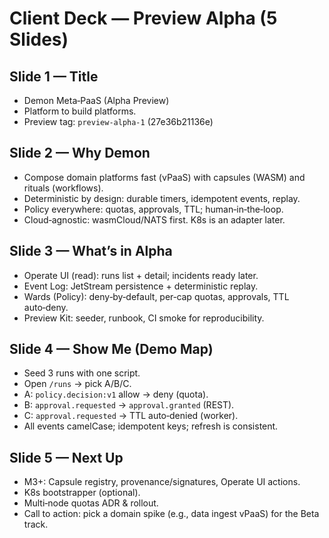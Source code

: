 # Client Deck — Preview Alpha (5 Slides)

## Slide 1 — Title
- Demon Meta‑PaaS (Alpha Preview)
- Platform to build platforms.
- Preview tag: `preview-alpha-1` (27e36b21136e)

## Slide 2 — Why Demon
- Compose domain platforms fast (vPaaS) with capsules (WASM) and rituals (workflows).
- Deterministic by design: durable timers, idempotent events, replay.
- Policy everywhere: quotas, approvals, TTL; human‑in‑the‑loop.
- Cloud‑agnostic: wasmCloud/NATS first. K8s is an adapter later.

## Slide 3 — What’s in Alpha
- Operate UI (read): runs list + detail; incidents ready later.
- Event Log: JetStream persistence + deterministic replay.
- Wards (Policy): deny‑by‑default, per‑cap quotas, approvals, TTL auto‑deny.
- Preview Kit: seeder, runbook, CI smoke for reproducibility.

## Slide 4 — Show Me (Demo Map)
- Seed 3 runs with one script.
- Open `/runs` → pick A/B/C.
- A: `policy.decision:v1` allow → deny (quota).
- B: `approval.requested` → `approval.granted` (REST).
- C: `approval.requested` → TTL auto‑denied (worker).
- All events camelCase; idempotent keys; refresh is consistent.

## Slide 5 — Next Up
- M3+: Capsule registry, provenance/signatures, Operate UI actions.
- K8s bootstrapper (optional).
- Multi‑node quotas ADR & rollout.
- Call to action: pick a domain spike (e.g., data ingest vPaaS) for the Beta track.

